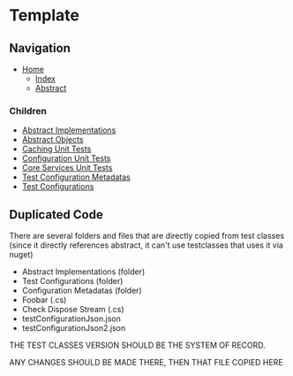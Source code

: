 # Template

## Navigation

* [Home](/README.md)
	* [Index](/docs/Index.md)
	* [Abstract](/src/Abstract/README.md)

### Children

* [Abstract Implementations](/src/AbstractUnitTests/AbstractImplementations/README.md)
* [Abstract Objects](/src/AbstractUnitTests/AbstractObjects/README.md)
* [Caching Unit Tests](/src/AbstractUnitTests/Caching/README.md)
* [Configuration Unit Tests](/src/AbstractUnitTests/Configuration/README.md)
* [Core Services Unit Tests](/src/AbstractUnitTests/CoreServices/README.md)
* [Test Configuration Metadatas](/src/AbstractUnitTests/TestConfigurationMetadatas/README.md)
* [Test Configurations](/src/AbstractUnitTests/TestConfigurations/README.md)

## Duplicated Code

There are several folders and files that are directly copied from test classes (since it directly references abstract, it can't use testclasses that uses it via nuget)

* Abstract Implementations (folder)
* Test Configurations (folder)
* Configuration Metadatas (folder)
* Foobar (.cs)
* Check Dispose Stream (.cs)
* testConfigurationJson.json
* testConfigurationJson2.json

THE TEST CLASSES VERSION SHOULD BE THE SYSTEM OF RECORD.

ANY CHANGES SHOULD BE MADE THERE, THEN THAT FILE COPIED HERE